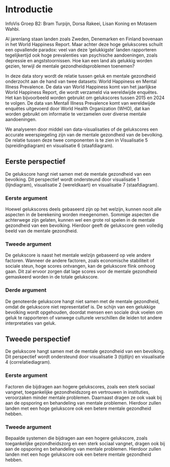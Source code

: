 
# Introductie

InfoVis Groep B2: Bram Turpijn, Dorsa Rakeei, Lisan Koning en Motasem Wahbi.

Al jarenlang staan landen zoals Zweden, Denemarken en Finland bovenaan in het World Happiness Report. Maar achter deze hoge gelukscores schuilt een opvallende paradox: veel van deze ‘gelukkigste’ landen rapporteren tegelijkertijd ook hoge prevalenties van psychische aandoeningen, zoals depressie en angststoornissen. Hoe kan een land als gelukkig worden gezien, terwijl de mentale gezondheidsproblemen toenemen?

In deze data story wordt de relatie tussen geluk en mentale gezondheid onderzocht aan de hand van twee datasets: World Happiness en Mental Illness Prevalence. De data van World Happiness komt van het jaarlijkse World Happiness Report, die wordt verzameld via wereldwijde enquêtes. Het kan bijvoorbeeld worden gebruikt om gelukscores tussen 2015 en 2024 te volgen. De data van Mentall Illness Prevalence komt van wereldwijde enquêtes uitgevoerd door World Health Organization (WHO), dat kan worden gebruikt om informatie te verzamelen over diverse mentale aandoeningen.

We analyseren door middel van data-visualisaties of de gelukscores een accurate weerspiegeling zijn van de mentale gezondheid van de bevolking. De relatie tussen deze twee componenten is te zien in Visualisatie 5 (spreidingdiagram) en visualisatie 6 (staafdiagram).


## Eerste perspectief
De gelukscore hangt niet samen met de mentale gezondheid van een bevolking. Dit perspectief wordt ondersteund door visualisatie 1 (lijndiagram), visualisatie 2 (wereldkaart) en visualisatie 7 (staafdiagram).

### Eerste argument
Hoewel gelukscores deels gebaseerd zijn op het welzijn, kunnen nooit alle aspecten in de berekening worden meegenomen. Sommige aspecten die achterwege zijn gelaten, kunnen wel een grote rol spelen in de mentale gezondheid van een bevolking. Hierdoor geeft de gelukscore geen volledig beeld van de mentale gezondheid.

### Tweede argument
De gelukscore is naast het mentale welzijn gebaseerd op vele andere factoren. Wanneer de andere factoren, zoals economische stabiliteit of sociale steun, hoge scores ontvangen, kan de gelukscore flink omhoog gaan. Dit zal ervoor zorgen dat lage scores voor de mentale gezondheid gemaskeerd worden in de totale gelukscore.

### Derde argument
De genoteerde gelukscore hangt niet samen met de mentale gezondheid, omdat de gelukscore niet representatief is. De schijn van een gelukkige bevolking wordt opgehouden, doordat mensen een sociale druk voelen om geluk te rapporteren of vanwege culturele verschillen die leiden tot andere interpretaties van geluk.


## Tweede perspectief
De gelukscore hangt samen met de mentale gezondheid van een bevolking. Dit perspectief wordt ondersteund door visualisatie 3 (tijdlijn) en visualisatie 4 (correlatiediagram).

### Eerste argument
Factoren die bijdragen aan hogere gelukscores, zoals een sterk sociaal vangnet, toegankelijke gezondheidszorg en vertrouwen in instituties, veroorzaken minder mentale problemen. Daarnaast dragen ze ook vaak bij aan de opsporing en behandeling van mentale problemen. Hierdoor zullen landen met een hoge gelukscore ook een betere mentale gezondheid hebben. 

### Tweede argument
Bepaalde systemen die bijdragen aan een hogere gelukscore, zoals toegankelijke gezondheidszorg en een sterk sociaal vangnet, dragen ook bij aan de opsporing en behandeling van mentale problemen. Hierdoor zullen landen met een hoge gelukscore ook een betere mentale gezondheid hebben.